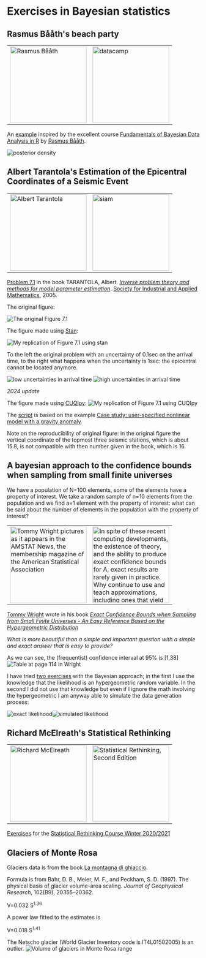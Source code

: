 # Exercises in Bayesian statistics

##  Rasmus Bååth's beach party
<table>
<tr>
  <td>
<img alt='Rasmus Bååth' src='https://www.sumsar.net/about/rasmus_2019.jpeg' height='200'>
  </td>
  <td>
<img alt='datacamp' src='datacamp.png' height='200'>
  </td>
  </tr>
</table>


An [example](rasmus_baath_lake_beach_summer_party.R) inspired by the excellent course [Fundamentals of Bayesian Data Analysis in R](https://www.datacamp.com/courses/fundamentals-of-bayesian-data-analysis-in-r) by [Rasmus Bååth](http://www.sumsar.net/about.html).

![posterior density](posterior.png)

## Albert Tarantola's Estimation of the Epicentral Coordinates of a Seismic Event
<table>
<tr>
  <td>
<img alt='Albert Tarantola' src='https://upload.wikimedia.org/wikipedia/commons/3/31/YFB_2005-12_044.jpg' height='200'>
  </td>
  <td>
<img alt='siam' src='https://epubs.siam.org/na101/home/literatum/publisher/siam/books/content/ot/2005/1.9780898717921/1.9780898717921/production/1.9780898717921.cover.jpg' height='200'>
  </td>
  </tr>
</table>

[Problem 7.1](Estimation_of_the_Epicentral_Coordinates_of_a_Seismic_Event.R) in the book TARANTOLA, Albert. [*Inverse problem theory and methods for model parameter estimation*](http://www.ipgp.fr/~tarantola/Files/Professional/Books/InverseProblemTheory.pdf). [Society for Industrial and Applied Mathematics](https://epubs.siam.org/doi/book/10.1137/1.9780898717921), 2005.

The original figure:

![The original Figure 7.1](Tarantola-fig7_1.png)

The figure made using [Stan](https://mc-stan.org/):

![My replication of Figure 7.1 using stan](Estimation_of_the_Epicentral_Coordinates_of_a_Seismic_Event.png)

To the left the original problem with an uncertainty of 0.1sec on the arrival time,
to the right what happens when the uncertainty is 1sec: the epicentral cannot be
located anymore.

![low uncertainties in arrival time](epicentral-low_uncertainties_in_time_of_arrival.png)
![high uncertainties in arrival time](epicentral-high_uncertainties_in_time_of_arrival.png)

_2024 update_

The figure made using [CUQIpy](https://cuqi-dtu.github.io/CUQIpy/):
![My replication of Figure 7.1 using CUQIpy](tarantola.png)

The [script](tarantola.py) is based on the example
[Case study: user-specified nonlinear model with a gravity anomaly](
https://github.com/CUQI-DTU/Paper-CUQIpy-1-Core/blob/main/gravity/gravity.ipynb).

Note on the reproducibility of original figure: in the original figure the vertical coordinate of the topmost three seismic stations, which is about 15.8, is not compatible with then number given in the book, which is 16.


## A bayesian approach to the confidence bounds when sampling from small finite universes
We have a population of N=100 elements, some of the elements have a property of interest.
We take a random sample of n=10 elements from the population and we find a=1 element with 
the property of interest: what can be said about the number of elements in the population
with the property of interest?

<table>
  <tr>
    <td>
<img alt='Tommy Wright pictures as it appears in the AMSTAT News, the membership magazine of the American Statistical Association'
src='https://magazine.amstat.org/wp-content/uploads/2020/02/Wright_Tommy.jpg'
     height='200'></td>
<td><img alt='In spite of these recent computing developments, the existence of theory, and the ability to produce exact confidence bounds for A, exact results are rarely given in practice. Why continue to use and teach approximations, including ones that yield bad results for certain cases, for such a common and simple problem when exact and simple methods can be used?'
src='https://media.springernature.com/w306/springer-static/cover-hires/book/978-1-4612-3140-0'
         height=200'></td>
           </tr>
</table>

[Tommy Wright](https://www.niss.org/people/tommy-wright)
 wrote in his book
[*Exact Confidence Bounds when Sampling from Small Finite Universes - 
An Easy Reference Based on the Hypergeometric Distribution*](https://www.springer.com/gp/book/9780387975153)

*What is more beautiful than a simple and important
question with a simple and exact answer that is easy
to provide?*

As we can see, the (frequentist) confidence interval at 95% is [1,38]
![Table at page 114 in Wright](Wright_pag114.jpg)

I have tried [two exercises](proportion_from_a_finite_universe.R) with the Bayesian approach;
in the first I use the knowledge that the likelihood is an hypergeometric random
variable.
In the second I did not use that knowledge but even if I 
ignore the math involving the hypergeometric I am anyway 
able to simulate the data generation process:

![exact likelihood](proportion_from_a_finite_universe-1.png)![simulated likelihood](proportion_from_a_finite_universe-2.png)


## Richard McElreath's Statistical Rethinking
<table>
  <tr>
    <td>
<img alt='Richard McElreath'
src='https://www.eva.mpg.de/fileadmin/_processed_/8/0/csm_richard_dec_2023_e08f49768a.png'
     height='200'></td>
<td><img alt='Statistical Rethinking, Second Edition'
src='https://images.routledge.com/common/jackets/amazon/978036713/9780367139919.jpg'
         height=200'></td>
           </tr>
</table>
  
[Exercises](statistical_rethinking_2020/readme.MD) for the [Statistical Rethinking Course Winter 2020/2021](https://github.com/rmcelreath/stat_rethinking_2020)

## Glaciers of Monte Rosa
Glaciers data is from the book [La montagna di ghiaccio](http://www.glaciologia.it/wp-content/uploads/vari/La%20Montagna%20di%20Ghiaccio.pdf).
  
Formula is from Bahr, D. B., Meier, M. F., and Peckham, S. D.
(1997). The physical basis of glacier
volume-area scaling. *Journal of
Geophysical Research*, 102(B9),
20355–20362.
  
  V=0.032 S<sup>1.36</sup>

A power law fitted to the estimates is
  
  V=0.018 S<sup>1.41</sup>

The Netscho glacier (World Glacier Inventory code is IT4L01502005) is an outlier.
![Volume of glaciers in Monte Rosa range](monte_rosa_glaciers.png)
